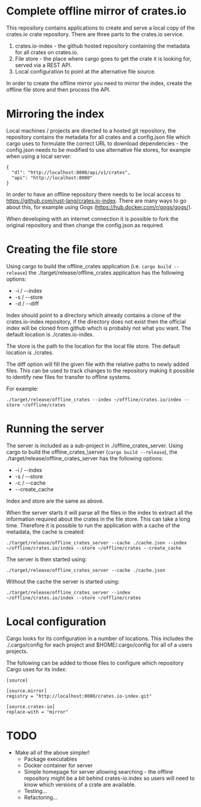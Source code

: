 

# Complete offline mirror of crates.io

This repository contains applications to create and serve a local copy of the crates.io crate repository. There are three parts to the crates.io service.

1) crates.io-index - the github hosted repository containing the metadata for all crates on crates.io.
2) File store - the place where cargo goes to get the crate it is looking for, served via a REST API.
3) Local configuration to point at the alternative file source.

In order to create the offline mirror you need to mirror the index, create the offline file store and then process the API.

# Mirroring the index

Local machines / projects are directed to a hosted git repository, the repository contains the metadata for all crates and a config.json file which cargo uses to formulate the correct URL to download dependencies - the config.json needs to be modified to use alternative file stores, for example when using a local server:

```
{
  "dl": "http://localhost:8000/api/v1/crates",
  "api": "http://localhost:8000"
}
```

In order to have an offline repository there needs to be local access to https://github.com/rust-lang/crates.io-index. There are many ways to go about this, for example using Gogs (https://hub.docker.com/r/gogs/gogs/).

When developing with an internet connection it is possible to fork the original repository and then change the config.json as required.

# Creating the file store

Using cargo to build the offline\_crates application (i.e. `cargo build --release`) the ./target/release/offline\_crates application has the following options:

* -i / --index
* -s / --store
* -d / --diff

Index should point to a directory which already contains a clone of the crates.io-index repository, if the directory does not exist then the official index will be cloned from github which is probably not what you want. The default location is ./crates.io-index.

The store is the path to the location for the local file store. The default location is ./crates.

The diff option will fill the given file with the relative paths to newly added files. This can be used to track changes to the repository making it possible to identify new files for transfer to offline systems.

For example:

```
./target/release/offline_crates --index ~/offline/crates.io/index --store ~/offline/crates
```

# Running the server

The server is included as a sub-project in ./offline\_crates\_server. Using cargo to build the offline\_crates_\server (`cargo build --release`), the ./target/release/offline\_crates\_server has the following options:

* -i / --index
* -s / --store
* -c / --cache
* --create\_cache

Index and store are the same as above.

When the server starts it will parse all the files in the index to extract all the information required about the crates in the file store. This can take a long time. Therefore it is possible to run the application with a cache of the metadata, the cache is created:

```
./target/release/offline_crates_server --cache ./cache.json --index ~/offline/crates.io/index --store ~/offline/crates --create_cache
```

The server is then started using:

```
./target/release/offline_crates_server --cache ./cache.json
```

Without the cache the server is started using:

```
./target/release/offline_crates_server --index ~/offline/crates.io/index --store ~/offline/crates
```

# Local configuration

Cargo looks for its configuration in a number of locations. This includes the ./.cargo/config for each project and $HOME/.cargo/config for all of a users projects.

The following can be added to those files to configure which repository Cargo uses for its index:

```
[source]

[source.mirror]
registry = "http://localhost:8080/crates.io-index.git"

[source.crates-io]
replace-with = "mirror"
```

# TODO

* Make all of the above simpler!
  * Package executables
  * Docker container for server
  * Simple homepage for server allowing searching - the offline repository might be a bit behind crates-io.index so users will need to know which versions of a crate are available.
  * Testing...
  * Refactoring...
